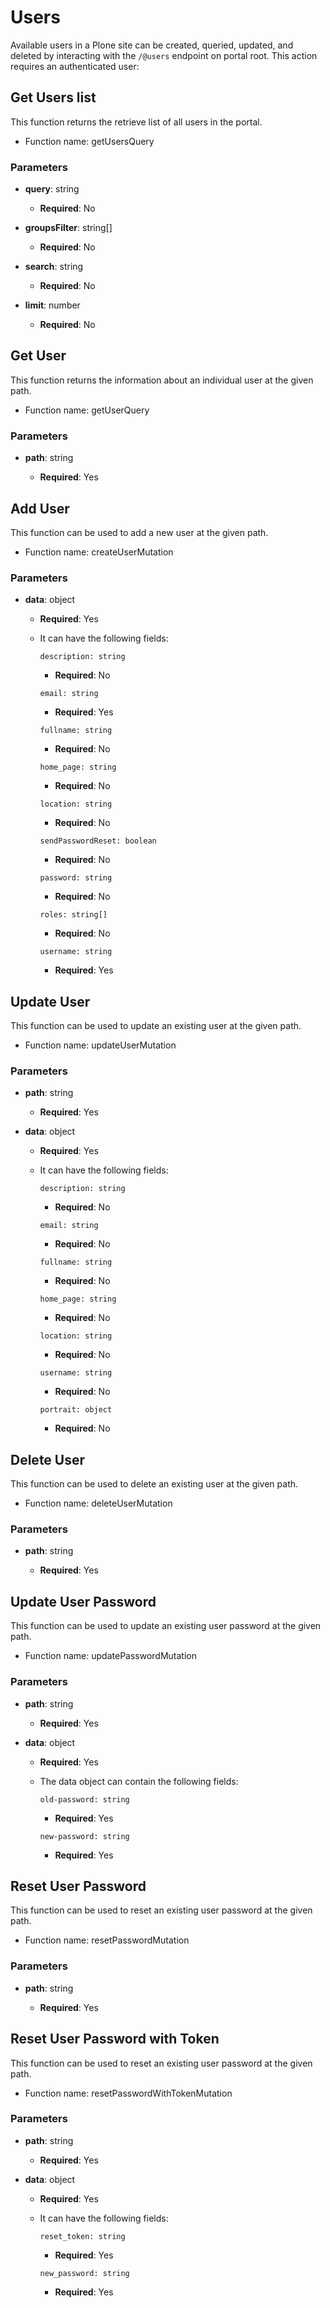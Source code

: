 # Users

Available users in a Plone site can be created, queried, updated, and deleted by interacting with the `/@users` endpoint on portal root.
This action requires an authenticated user:

## Get Users list

This function returns the retrieve list of all users in the portal.

- Function name: getUsersQuery

### Parameters

- **query**: string

  - **Required**: No

- **groupsFilter**: string[]

  - **Required**: No

- **search**: string

  - **Required**: No

- **limit**: number

  - **Required**: No

## Get User

This function returns the information about an individual user at the given path.

- Function name: getUserQuery

### Parameters

- **path**: string

  - **Required**: Yes

## Add User

This function can be used to add a new user at the given path.

- Function name: createUserMutation

### Parameters

- **data**: object

  - **Required**: Yes
  - It can have the following fields:

    `description: string`

    - **Required**: No

    `email: string`

    - **Required**: Yes

    `fullname: string`

    - **Required**: No

    `home_page: string`

    - **Required**: No

    `location: string`

    - **Required**: No

    `sendPasswordReset: boolean`

    - **Required**: No

    `password: string`

    - **Required**: No

    `roles: string[]`

    - **Required**: No

    `username: string`

    - **Required**: Yes

## Update User

This function can be used to update an existing user at the given path.

- Function name: updateUserMutation

### Parameters

- **path**: string

  - **Required**: Yes

- **data**: object

  - **Required**: Yes
  - It can have the following fields:

    `description: string`

    - **Required**: No

    `email: string`

    - **Required**: No

    `fullname: string`

    - **Required**: No

    `home_page: string`

    - **Required**: No

    `location: string`

    - **Required**: No

    `username: string`

    - **Required**: No

    `portrait: object`

    - **Required**: No

## Delete User

This function can be used to delete an existing user at the given path.

- Function name: deleteUserMutation

### Parameters

- **path**: string

  - **Required**: Yes

## Update User Password

This function can be used to update an existing user password at the given path.

- Function name: updatePasswordMutation

### Parameters

- **path**: string

  - **Required**: Yes

- **data**: object

  - **Required**: Yes
  - The data object can contain the following fields:

    `old-password: string`

    - **Required**: Yes

    `new-password: string`

    - **Required**: Yes

## Reset User Password

This function can be used to reset an existing user password at the given path.

- Function name: resetPasswordMutation

### Parameters

- **path**: string

  - **Required**: Yes

## Reset User Password with Token

This function can be used to reset an existing user password at the given path.

- Function name: resetPasswordWithTokenMutation

### Parameters

- **path**: string

  - **Required**: Yes

- **data**: object

  - **Required**: Yes
  - It can have the following fields:

    `reset_token: string`

    - **Required**: Yes

    `new_password: string`

    - **Required**: Yes
